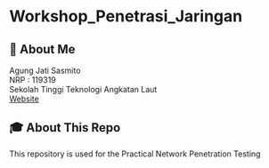 # Workshop_Penetrasi_Jaringan

## 🚀 About Me
Agung Jati Sasmito <br>
NRP : 119319 <br>
Sekolah Tinggi Teknologi Angkatan Laut <br>
[Website](www.sttal.ac.id)

## 🎓 About This Repo
This repository is used for the Practical Network Penetration Testing
